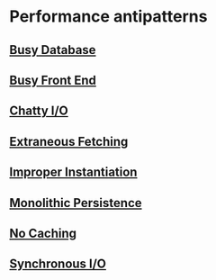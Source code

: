 # Performance antipatterns
## [Busy Database](./busy-database/index.md)
## [Busy Front End](./busy-front-end/index.md)
## [Chatty I/O](./chatty-io/index.md)
## [Extraneous Fetching](./extraneous-fetching/index.md)
## [Improper Instantiation](./improper-instantiation/index.md)
## [Monolithic Persistence](./monolithic-persistence/index.md)
## [No Caching](./no-caching/index.md)
## [Synchronous I/O](./synchronous-io/index.md)
